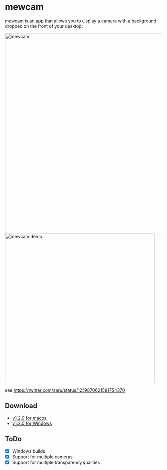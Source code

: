 # mewcam

mewcam is an app that allows you to display a camera with a background dropped on the front of your desktop.

<img src="https://user-images.githubusercontent.com/235650/82233346-d78ac380-996a-11ea-9170-d0d8eeabd9a7.png" width="640" alt="mewcam">

<img src="https://user-images.githubusercontent.com/235650/82121385-95754c80-97c7-11ea-9a85-e39271ae16aa.gif" width="480" alt="mewcam demo">


see https://twitter.com/zaru/status/1259870621581754370

## Download

- [v1.2.0 for macos](https://github.com/zaru/mewcam/releases/download/v1.2.0/mewcam_mac_v1.2.0.dmg)
- [v1.2.0 for Windows](https://github.com/zaru/mewcam/releases/download/v1.2.0/mewcam_win_v1.2.0.exe)

## ToDo

- [x] Windows builds
- [x] Support for multiple cameras
- [x] Support for multiple transparency qualities
